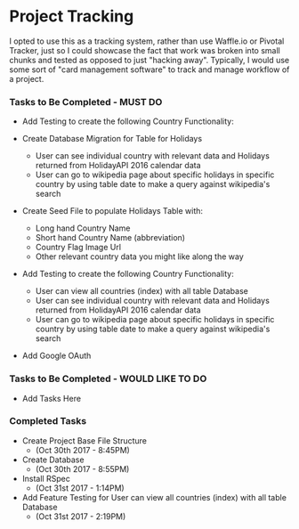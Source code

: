 # Project Tracking
I opted to use this as a tracking system, rather than use Waffle.io or Pivotal Tracker, just so I could showcase the fact that work was broken into small chunks and tested as opposed to just "hacking away". Typically, I would use some sort of "card management software" to track and manage workflow of a project.


### Tasks to Be Completed - MUST DO

+ Add Testing to create the following Country Functionality:

+ Create Database Migration for Table for Holidays
  - User can see individual country with relevant data and Holidays returned from HolidayAPI 2016 calendar data
  - User can go to wikipedia page about specific holidays in specific country by using table date to make a query against wikipedia's search
+ Create Seed File to populate Holidays Table with:
  - Long hand Country Name
  - Short hand Country Name (abbreviation)
  - Country Flag Image Url
  - Other relevant country data you might like along the way
+ Add Testing to create the following Country Functionality:
  - User can view all countries (index) with all table Database
  - User can see individual country with relevant data and Holidays returned from HolidayAPI 2016 calendar data
  - User can go to wikipedia page about specific holidays in specific country by using table date to make a query against wikipedia's search
+ Add Google OAuth


### Tasks to Be Completed - WOULD LIKE TO DO
+ Add Tasks Here

### Completed Tasks
+ Create Project Base File Structure
  - (Oct 30th 2017 - 8:45PM)
+ Create Database
  - (Oct 30th 2017 - 8:55PM)
+ Install RSpec
  - (Oct 31st 2017 - 1:14PM)
+ Add Feature Testing for User can view all countries (index) with all table Database
  - (Oct 31st 2017 - 2:19PM)
